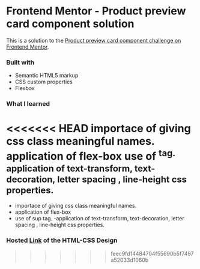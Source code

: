 # Frontend Mentor - Product preview card component solution

This is a solution to the [Product preview card component challenge on Frontend Mentor](https://www.frontendmentor.io/challenges/product-preview-card-component-GO7UmttRfa).

### Built with

- Semantic HTML5 markup
- CSS custom properties
- Flexbox 


### What I learned

<<<<<<< HEAD
importace of giving css class meaningful names.
application of flex-box
use of <sup> tag.
application of text-transform, text-decoration, letter spacing , line-height css properties.
=======
- importace of giving css class meaningful names.
- application of flex-box
- use of sup  tag.
-application of text-transform, text-decoration, letter spacing , line-height css properties.

### Hosted [Link](https://card-product-preview-frontend-mentor.netlify.app/) of the HTML-CSS Design

>>>>>>> feec9fd14484704f55690b5f7497a52033d1060b
